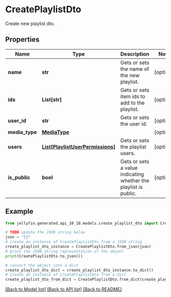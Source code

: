 # CreatePlaylistDto

Create new playlist dto.

## Properties

Name | Type | Description | Notes
------------ | ------------- | ------------- | -------------
**name** | **str** | Gets or sets the name of the new playlist. | [optional] 
**ids** | **List[str]** | Gets or sets item ids to add to the playlist. | [optional] 
**user_id** | **str** | Gets or sets the user id. | [optional] 
**media_type** | [**MediaType**](MediaType.md) |  | [optional] 
**users** | [**List[PlaylistUserPermissions]**](PlaylistUserPermissions.md) | Gets or sets the playlist users. | [optional] 
**is_public** | **bool** | Gets or sets a value indicating whether the playlist is public. | [optional] 

## Example

```python
from jellyfin.generated.api_10_10.models.create_playlist_dto import CreatePlaylistDto

# TODO update the JSON string below
json = "{}"
# create an instance of CreatePlaylistDto from a JSON string
create_playlist_dto_instance = CreatePlaylistDto.from_json(json)
# print the JSON string representation of the object
print(CreatePlaylistDto.to_json())

# convert the object into a dict
create_playlist_dto_dict = create_playlist_dto_instance.to_dict()
# create an instance of CreatePlaylistDto from a dict
create_playlist_dto_from_dict = CreatePlaylistDto.from_dict(create_playlist_dto_dict)
```
[[Back to Model list]](README.md#documentation-for-models) [[Back to API list]](README.md#documentation-for-api-endpoints) [[Back to README]](README.md)


